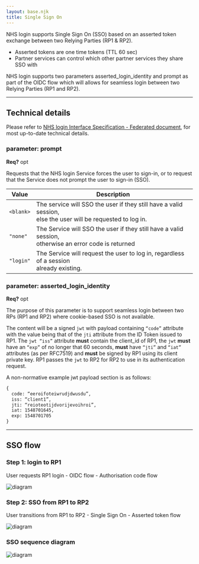 ```yaml
---
layout: base.njk
title: Single Sign On
---
```


NHS login supports Single Sign On (SSO) based on an asserted token exchange between two Relying Parties (RP1 & RP2).
- Asserted tokens are one time tokens (TTL 60 sec)
- Partner services can control which other partner services they share SSO with

NHS login supports two parameters asserted_login_identity and prompt as part of the OIDC flow which will allows for seamless login between two Relying Parties (RP1 and RP2).

---

## Technical details

Please refer to [NHS login Interface Specification - Federated document](/nhslogin/interface-spec-doc/), for most up-to-date technical details.

### parameter: prompt

**Req?** opt 

Requests that the NHS login Service forces the user to sign-in, or to request that the Service does not prompt the user to sign-in (SSO).
 
| **Value** | **Description**                               |
| -------------|---------------------------------------------- |        
| `<blank>`    | The service will SSO the user if they still have a valid session, <br> else the user will be requested to log in. |
| `"none"`     | The Service will SSO the user if they still have a valid session, <br> otherwise an error code is returned |
| `"login"`    | The Service will request the user to log in, regardless of a session <br> already existing. |

### parameter: asserted_login_identity

**Req?** opt 

The purpose of this parameter is to support seamless login between two RPs (RP1 and RP2) where cookie-based SSO is not available. 

The content will be a signed `jwt` with payload containing `“code”` attribute with the value being that of the `jti` attribute from the ID Token issued to RP1. The `jwt “iss”` attribute **must** contain the client_id of RP1, the `jwt` **must** have an `“exp”` of no longer that 60 seconds, **must** have `“jti”` and `“iat”` attributes (as per RFC7519) and **must** be signed by RP1 using its client private key. RP1 passes the `jwt` to RP2 for RP2 to use in its authentication request.

A non-normative example jwt payload section is as follows:
``` html
{
  code: “eeroifoteiwrudjdwusdu”,
  iss: “client1”,
  jti: “reioteotijdvorijevoihroi”,
  iat: 1548701645,
  exp: 1548701705
}
```

---

## SSO flow

### Step 1: login to RP1

User requests RP1 login - OIDC flow - Authorisation code flow

![diagram](https://github.com/nhsconnect/nhslogin/raw/files-into-markdown/src/images/Step1.png "Step 1: login to RP1 diagram")

### Step 2: SSO from RP1 to RP2

User transitions from RP1 to RP2 - Single Sign On - Asserted token flow

![diagram](https://github.com/nhsconnect/nhslogin/raw/files-into-markdown/src/images/Step2.png "Step 2: SSO from RP1 to RP2 diagram")

### SSO sequence diagram

![diagram](https://github.com/nhsconnect/nhslogin/raw/files-into-markdown/src/images/SequenceDiagram.png "SSO sequence diagram")